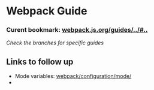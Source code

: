 # Webpack Guide

### Curent bookmark: [webpack.js.org/guides/../#..](https://webpack.js.org/guides/)

_Check the branches for specific guides_

## Links to follow up

* Mode variables: [webpack/configuration/mode/](https://webpack.js.org/configuration/mode/)
* 
